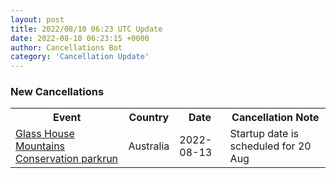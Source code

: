 ```yaml
---
layout: post
title: 2022/08/10 06:23 UTC Update
date: 2022-08-10 06:23:15 +0000
author: Cancellations Bot
category: 'Cancellation Update'
---
```


<h3>New Cancellations</h3>
<div class='hscrollable'>
<table style='width: 100%'>
    <tr>
        <th>Event</th>
        <th>Country</th>
        <th>Date</th>
        <th>Cancellation Note</th>
    </tr>
    <tr>
        <td><a href="">Glass House Mountains Conservation parkrun</a></td>
        <td>Australia</td>
        <td>2022-08-13</td>
        <td>Startup date is scheduled for 20 Aug</td>
    </tr>
</table>
</div>
